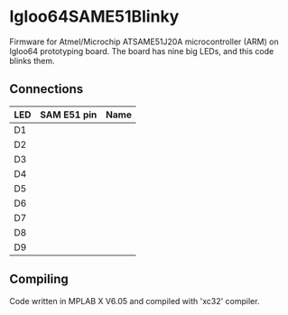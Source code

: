 # Igloo64SAME51Blinky #

Firmware for Atmel/Microchip ATSAME51J20A microcontroller (ARM) on Igloo64 prototyping board.
The board has nine big LEDs, and this code blinks them.

## Connections ##

| LED | SAM E51 pin | Name |
|-----|-------------|------|
| D1  |             |      |
| D2  |             |      |
| D3  |             |      |
| D4  |             |      |
| D5  |             |      |
| D6  |             |      |
| D7  |             |      |
| D8  |             |      |
| D9  |             |      |

## Compiling ##

Code written in MPLAB X V6.05 and compiled with 'xc32' compiler.


